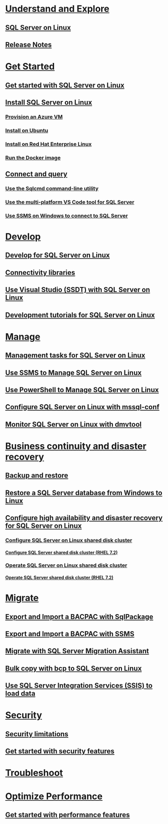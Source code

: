# [Understand and Explore](sql-server-linux-overview.md)
## [SQL Server on Linux](sql-server-linux-overview.md)
## [Release Notes](sql-server-linux-release-notes.md)
# [Get Started](sql-server-linux-get-started-tutorial.md)
## [Get started with SQL Server on Linux](sql-server-linux-get-started-tutorial.md)
## [Install SQL Server on Linux](sql-server-linux-setup.md)
### [Provision an Azure VM](sql-server-linux-azure-virtual-machine.md)
### [Install on Ubuntu](sql-server-linux-setup-ubuntu.md)
### [Install on Red Hat Enterprise Linux](sql-server-linux-setup-red-hat.md)
### [Run the Docker image](sql-server-linux-setup-docker.md)
## [Connect and query](sql-server-linux-connect-and-query.md)
### [Use the Sqlcmd command-line utility](sql-server-linux-connect-and-query-sqlcmd.md)
### [Use the multi-platform VS Code tool for SQL Server](sql-server-linux-connect-and-query-vs-code.md)
### [Use SSMS on Windows to connect to SQL Server](sql-server-linux-connect-and-query-ssms.md)
# [Develop](sql-server-linux-develop-overview.md)
## [Develop for SQL Server on Linux](sql-server-linux-develop-overview.md)
## [Connectivity libraries](sql-server-linux-develop-connectivity-libraries.md)
## [Use Visual Studio (SSDT) with SQL Server on Linux](sql-server-linux-develop-use-ssdt.md)
## [Development tutorials for SQL Server on Linux](sql-server-linux-connect-applications.md)
# [Manage](sql-server-linux-management-overview.md)
## [Management tasks for SQL Server on Linux](sql-server-linux-management-overview.md)
## [Use SSMS to Manage SQL Server on Linux](sql-server-linux-manage-ssms.md)
## [Use PowerShell to Manage SQL Server on Linux](sql-server-linux-manage-powershell.md)
## [Configure SQL Server on Linux with mssql-conf](sql-server-linux-configure-mssql-conf.md)
## [Monitor SQL Server on Linux with dmvtool](sql-server-linux-dmv-tool.md)
# [Business continuity and disaster recovery ](sql-server-linux-backup-overview.md)
## [Backup and restore](sql-server-linux-backup-and-restore-database.md)
## [Restore a SQL Server database from Windows to Linux](sql-server-linux-restore-database.md)
## [Configure high availability and disaster recovery for SQL Server on Linux](sql-server-linux-configure-high-availability-and-disaster-recovery.md)
### [Configure SQL Server on Linux shared disk cluster](sql-server-linux-shared-disk-cluster-configure.md)
#### [Configure SQL Server shared disk cluster (RHEL 7.2)](sql-server-linux-shared-disk-cluster-red-hat-7-configure.md)
### [Operate SQL Server on Linux shared disk cluster](sql-server-linux-shared-disk-cluster-operate.md)
#### [Operate SQL Server shared disk cluster (RHEL 7.2)](sql-server-linux-shared-disk-cluster-red-hat-7-operate.md)
# [Migrate](sql-server-linux-migrate-overview.md)
## [Export and Import a BACPAC with SqlPackage](sql-server-linux-migrate-sqlpackage.md)
## [Export and Import a BACPAC with SSMS](sql-server-linux-migrate-ssms.md)
## [Migrate with SQL Server Migration Assistant](sql-server-linux-migrate-ssma.md)
## [Bulk copy with bcp to SQL Server on Linux](sql-server-linux-migrate-bcp.md)
## [Use SQL Server Integration Services (SSIS) to load data](sql-server-linux-migrate-ssis.md)
# [Security](sql-server-linux-security-get-started.md)
## [Security limitations](sql-server-linux-security-overview.md)
## [Get started with security features](sql-server-linux-security-get-started.md)
# [Troubleshoot](sql-server-linux-troubleshooting-guide.md)
# [Optimize Performance](sql-server-linux-performance-get-started.md)
## [Get started with performance features](sql-server-linux-performance-get-started.md)
